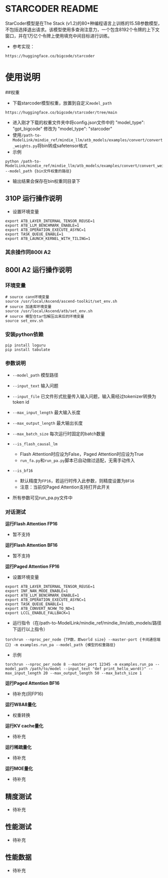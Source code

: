 # STARCODER README

StarCoder模型是在The Stack (v1.2)的80+种编程语言上训练的15.5B参数模型，不包括选择退出请求。该模型使用多查询注意力，一个包含8192个令牌的上下文窗口，并在1万亿个令牌上使用填充中间目标进行训练。

- 参考实现：
```
https://huggingface.co/bigcode/starcoder
```

# 使用说明

##权重

- 下载starcoder模型权重，放置到自定义`model_path`
```
https://huggingface.co/bigcode/starcoder/tree/main
```
- 进入刚才下载的权重文件夹中将config.json文件中的 "model_type": "gpt_bigcode" 修改为 "model_type": "starcoder" 
- 使用`/path-to-ModelLink/mindie_ref/mindie_llm/atb_models/examples/convert/convert_weights.py`将bin转成safetensor格式
- 示例
```shell
python /path-to-ModelLink/mindie_ref/mindie_llm/atb_models/examples/convert/convert_weights.py --model_path {bin文件权重的路径}
```
- 输出结果会保存在bin权重同目录下

## 310P 运行操作说明

- 设置环境变量
```shell
export ATB_LAYER_INTERNAL_TENSOR_REUSE=1
export ATB_LLM_BENCHMARK_ENABLE=1
export ATB_OPERATION_EXECUTE_ASYNC=1
export TASK_QUEUE_ENABLE=1
export ATB_LAUNCH_KERNEL_WITH_TILING=1
```
### 其余操作同800I A2

## 800I A2 运行操作说明

### 环境变量
```shell
# source cann环境变量
source /usr/local/Ascend/ascend-toolkit/set_env.sh
# source 加速库环境变量
source /usr/local/Ascend/atb/set_env.sh
# source 模型仓tar包解压出来后的环境变量
source set_env.sh
```

### 安装python依赖
```
pip install loguru
pip install tabulate
```

### 参数说明
- `--model_path` 模型路径
- `--input_text` 输入问题
- `--input_file` 已文件形式批量传入输入问题，输入需经过tokenizer转换为token id
- `--max_input_length` 最大输入长度
- `--max_output_length` 最大输出长度
- `--max_batch_size` 每次运行时固定的batch数量
- `--is_flash_causal_lm`
    - Flash Attention时应设为False，Paged Attention时应设为True
    - `run_fa.py`和`run_pa.py`脚本已自动做过适配，无需手动传入
- `--is_bf16`
    - 默认精度为`FP16`，若运行时传入此参数，则精度设置为`BF16`
    - 注意：当前仅Paged Attention支持打开此开关

- 所有参数可见run_pa.py文件中

### 对话测试
**运行Flash Attention FP16**
- 暂不支持

**运行Flash Attention BF16**
- 暂不支持

**运行Paged Attention FP16**

- 设置环境变量
```shell
export ATB_LAYER_INTERNAL_TENSOR_REUSE=1
export INF_NAN_MODE_ENABLE=1
export ATB_LLM_BENCHMARK_ENABLE=1
export ATB_OPERATION_EXECUTE_ASYNC=1
export TASK_QUEUE_ENABLE=1
export ATB_CONVERT_NCHW_TO_ND=1
export LCCL_ENABLE_FALLBACK=1
```

- 运行指令（在/path-to-ModelLink/mindie_ref/mindie_llm/atb_models/路径下运行以上指令）
```shell
torchrun --nproc_per_node {TP数，即world size} --master-port {卡间通信端口} -m examples.run_pa --model_path {模型的权重路径}
```
- 示例
```shell
torchrun --nproc_per_node 8 --master_port 12345 -m examples.run_pa --model_path /path/to/model --input_text "def print_hello_word()" --max_input_length 20 --max_output_length 50 --max_batch_size 1
```

**运行Paged Attention BF16**    
- 待补充(同FP16)

**运行W8A8量化**
- 权重转换

**运行KV cache量化**
- 待补充

**运行稀疏量化**
- 待补充

**运行MOE量化**
- 待补充

## 精度测试
- 待补充

## 性能测试
- 待补充

## 性能数据
- 待补充

